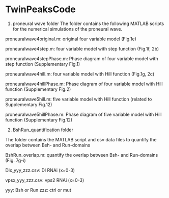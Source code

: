 # TwinPeaksCode
1. proneural wave folder
The folder contains the following MATLAB scripts for the numerical simulations of the proneural wave. 

proneuralwave4original.m: original four variable model (Fig.1e)

proneuralwave4step.m: four variable model with step function (Fig.1f, 2b)

proneuralwave4stepPhase.m: Phase diagram of four variable model with step function (Supplementary Fig.1)

proneuralwave4hill.m: four variable model with Hill function (Fig.1g, 2c)

proneuralwave4hillPhase.m: Phase diagram of four variable model with Hill function (Supplementary Fig.2)

proneuralwave5hill.m: five variable model with Hill function (related to Supplementary Fig.12)

proneuralwave5hillPhase.m: Phase diagram of five variable model with Hill function (Supplementary Fig.12)

2. BshRun_quantification folder

The folder contains the MATLAB script and csv data files to quantify the overlap between Bsh- and Run-domains

BshRun_overlap.m: quantify the overlap between Bsh- and Run-domains (Fig. 7g-i)

Dlx_yyy_zzz.csv: Dl RNAi (x=0-3)

vpsx_yyy_zzz.csv: vps2 RNAi (x=0-3)

  yyy: Bsh or Run zzz: ctrl or mut
